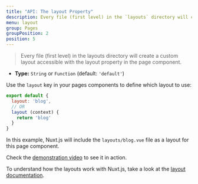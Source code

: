 ```yaml
---
title: "API: The layout Property"
description: Every file (first level) in the `layouts` directory will create a custom layout accessible with the layout property in the page component.
menu: layout
group: Pages
groupPosition: 2
position: 5
---
```


> Every file (first level) in the layouts directory will create a custom layout accessible with the layout property in the page component.

- **Type:** `String` or `Function` (default: `'default'`)

Use the `layout` key in your pages components to define which layout to use:

```js
export default {
  layout: 'blog',
  // OR
  layout (context) {
    return 'blog'
  }
}
```

In this example, Nuxt.js will include the `layouts/blog.vue` file as a layout for this page component.

Check the [demonstration video](https://www.youtube.com/watch?v=YOKnSTp7d38) to see it in action.

To understand how the layouts work with Nuxt.js, take a look at the [layout documentation](/guide/views#layouts).
